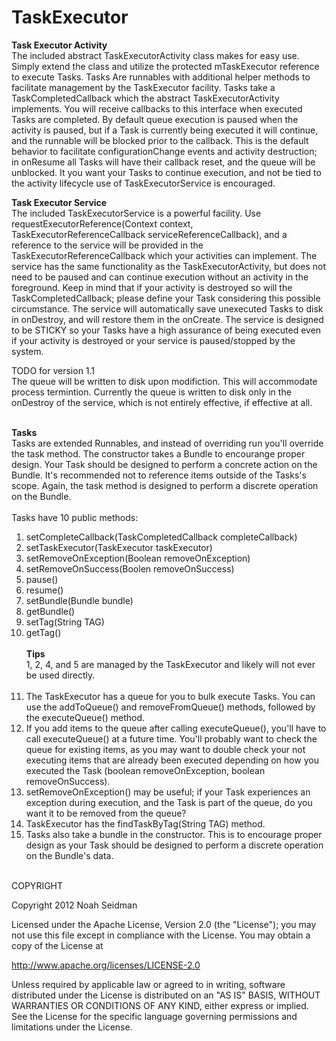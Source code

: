 TaskExecutor
===================

<b>Task Executor Activity</b><br>
The included abstract TaskExecutorActivity class makes for easy use. Simply extend the class and utilize the protected mTaskExecutor reference to execute Tasks. Tasks 
Are runnables with additional helper methods to facilitate management by the TaskExecutor facility. Tasks take a TaskCompletedCallback which the abstract TaskExecutorActivity implements. You will 
receive callbacks to this interface when executed Tasks are completed. By default queue execution is paused when the activity is paused, but if a Task is currently being executed it will continue, and the runnable will be blocked prior to the callback. 
This is the default behavior to facilitate configurationChange events and activity destruction; in onResume all Tasks will 
have their callback reset, and the queue will be unblocked. It you want your Tasks to continue execution, and not be tied to the activity lifecycle use of TaskExecutorService is encouraged.

<b>Task Executor Service</b><br>
The included TaskExecutorService is a powerful facility. Use requestExecutorReference(Context context, TaskExecutorReferenceCallback serviceReferenceCallback), and a reference to the service will be provided
in the TaskExecutorReferenceCallback which your activities can implement. The service has the same functionality as the TaskExecutorActivity, but does not need to be paused and can continue execution without 
an activity in the foreground. Keep in mind that if your activity is destroyed so will the TaskCompletedCallback; please define your Task considering this possible circumstance. The service will automatically save unexecuted Tasks to disk in onDestroy, and will restore them
in the onCreate. The service is designed to be STICKY so your Tasks have a high assurance of being executed even if your activity is destroyed or your service is paused/stopped by the system.

TODO for version 1.1<br>
The queue will be written to disk upon modifiction. This will accommodate process termintion. Currently the queue is written to disk 
only in the onDestroy of the service, which is not entirely effective, if effective at all.<br><br>

<b>Tasks</b><br>
Tasks are extended Runnables, and instead of overriding run you'll override the task method. The constructor takes a Bundle to encourange proper design. Your Task should be designed 
to perform a concrete action on the Bundle. It's recommended not to reference items outside of the Tasks's scope. Again, the task method is designed 
to perform a discrete operation on the Bundle.
<br><br>
Tasks have 10 public methods:<br>
1) setCompleteCallback(TaskCompletedCallback completeCallback)<br>
2) setTaskExecutor(TaskExecutor taskExecutor)<br>
3) setRemoveOnException(Boolean removeOnException)<br>
4) setRemoveOnSuccess(Boolen removeOnSuccess)<br>
5) pause()<br>
6) resume()<br>
7) setBundle(Bundle bundle)<br>
8) getBundle()<br>
9) setTag(String TAG)<br>
10) getTag()<br><br>
<b>Tips</b><br>
1, 2, 4, and 5 are managed by the TaskExecutor and likely will not ever be used directly.
<br><br>
1) The TaskExecutor has a queue for you to bulk execute Tasks. You can use the addToQueue() and removeFromQueue() methods, 
followed by the executeQueue() method. <br>
2) If you add items to the queue after calling executeQueue(), you'll have to call executeQueue() at a future time. You'll probably want to check the queue for existing items, as you may 
want to double check your not executing items that are already been executed depending on how you executed the Task (boolean removeOnException, boolean removeOnSuccess). <br>
3) setRemoveOnException() may be useful; if your Task experiences an exception 
during execution, and the Task is part of the queue, do you want it to be removed from the queue?<br>
4) TaskExecutor has the findTaskByTag(String TAG) method.<br>
5) Tasks also take a bundle in the constructor. This is to encourage proper design as your Task should be designed to perform a discrete operation on the Bundle's data.
<br><br>

COPYRIGHT

Copyright 2012 Noah Seidman

Licensed under the Apache License, Version 2.0 (the "License"); you may not use this file except in compliance with the License. You may obtain a copy of the License at

http://www.apache.org/licenses/LICENSE-2.0

Unless required by applicable law or agreed to in writing, software distributed under the License is distributed on an "AS IS" BASIS, WITHOUT WARRANTIES OR CONDITIONS OF ANY KIND, either express or implied. See the License for the specific language governing permissions and limitations under the License.